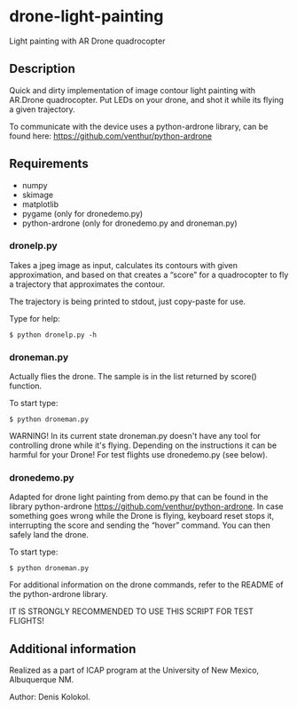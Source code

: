 drone-light-painting
====================

Light painting with AR Drone quadrocopter

## Description

Quick and dirty implementation of image contour light painting with AR.Drone quadrocopter. Put LEDs on your drone, and shot it while its flying a given trajectory.

To communicate with the device uses a python-ardrone library, can be found here: https://github.com/venthur/python-ardrone

## Requirements
- numpy
- skimage
- matplotlib
- pygame (only for dronedemo.py)
- python-ardrone (only for dronedemo.py and droneman.py)

### dronelp.py

Takes a jpeg image as input, calculates its contours with given approximation, and based on that creates a “score” for a quadrocopter to fly a trajectory that approximates the contour.

The trajectory is being printed to stdout, just copy-paste for use.

Type for help:

`$ python dronelp.py -h`

### droneman.py

Actually flies the drone. The sample is in the list returned by score() function.

To start type:

`$ python droneman.py`

WARNING! In its current state droneman.py doesn't have any tool for controlling drone while it's flying. Depending on the instructions it can be harmful for your Drone! For test flights use dronedemo.py (see below).

### dronedemo.py

Adapted for drone light painting from demo.py that can be found in the library python-ardrone https://github.com/venthur/python-ardrone. In case something goes wrong while the Drone is flying, keyboard reset stops it, interrupting the score and sending the “hover” command. You can then safely land the drone.

To start type:

`$ python droneman.py`

For additional information on the drone commands, refer to the README of the python-ardrone library.

IT IS STRONGLY RECOMMENDED TO USE THIS SCRIPT FOR TEST FLIGHTS!

## Additional information

Realized as a part of ICAP program at the University of New Mexico, Albuquerque NM.

Author: Denis Kolokol.
